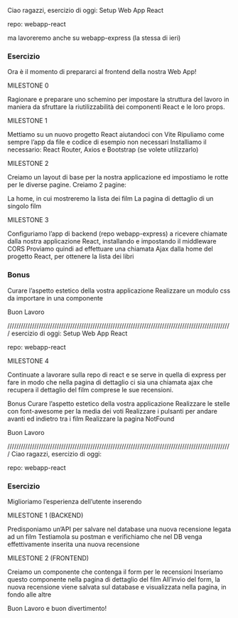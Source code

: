 Ciao ragazzi,
esercizio di oggi: Setup Web App React

repo: webapp-react

ma lavoreremo anche su webapp-express (la stessa di ieri)

### Esercizio

Ora è il momento di prepararci al frontend della nostra Web App!

MILESTONE 0

Ragionare e preparare uno schemino per impostare la struttura del lavoro in maniera da sfruttare la riutilizzabilità dei componenti React e le loro props.

MILESTONE 1

Mettiamo su un nuovo progetto React aiutandoci con Vite
Ripuliamo come sempre l’app da file e codice di esempio non necessari
Installiamo il necessario: React Router, Axios e Bootstrap (se volete utilizzarlo)

MILESTONE 2

Creiamo un layout di base per la nostra applicazione ed impostiamo le rotte per le diverse pagine.
Creiamo 2 pagine:

La home, in cui mostreremo la lista dei film
La pagina di dettaglio di un singolo film

MILESTONE 3

Configuriamo l’app di backend (repo webapp-express) a ricevere chiamate dalla nostra applicazione React, installando e impostando il middleware CORS
Proviamo quindi ad effettuare una chiamata Ajax dalla home del progetto React, per ottenere la lista dei libri

### Bonus

Curare l’aspetto estetico della vostra applicazione
Realizzare un modulo css da importare in una componente

Buon Lavoro

////////////////////////////////////////////////////////////////////////////////////////////////////
esercizio di oggi: Setup Web App React

repo: webapp-react

MILESTONE 4

Continuate a lavorare sulla repo di react e se serve in quella di express per fare in modo che nella pagina di dettaglio ci sia una chiamata ajax che recupera il dettaglio del film comprese le sue recensioni.

Bonus
Curare l’aspetto estetico della vostra applicazione
Realizzare le stelle con font-awesome per la media dei voti
Realizzare i pulsanti per andare avanti ed indietro tra i film
Realizzare la pagina NotFound

Buon Lavoro

////////////////////////////////////////////////////////////////////////////////////////////////////
Ciao ragazzi,
esercizio di oggi:

repo: webapp-react

### Esercizio

Miglioriamo l’esperienza dell’utente inserendo

MILESTONE 1 (BACKEND)

Predisponiamo un’API per salvare nel database una nuova recensione legata ad un film
Testiamola su postman e verifichiamo che nel DB venga effettivamente inserita una nuova recensione

MILESTONE 2 (FRONTEND)

Creiamo un componente che contenga il form per le recensioni
Inseriamo questo componente nella pagina di dettaglio del film
All’invio del form, la nuova recensione viene salvata sul database e visualizzata nella pagina, in fondo alle altre

Buon Lavoro e buon divertimento!
